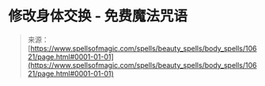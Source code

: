 <!--yml

类别：未分类

日期：2024年06月12日 18:47:21

-->

# 修改身体交换 - 免费魔法咒语

> 来源：[https://www.spellsofmagic.com/spells/beauty_spells/body_spells/10621/page.html#0001-01-01](https://www.spellsofmagic.com/spells/beauty_spells/body_spells/10621/page.html#0001-01-01)

